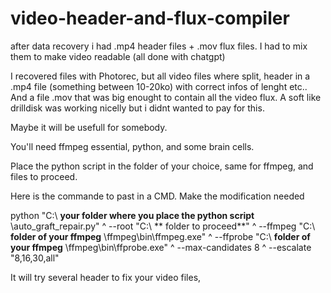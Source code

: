 # video-header-and-flux-compiler
after data recovery i had .mp4 header files + .mov flux files. I had to mix them to make video readable (all done with chatgpt)

I recovered files with Photorec, but all video files where split, header in a .mp4 file (something between 10-20ko) with correct infos of lenght etc..
And a file .mov that was big enought to contain all the video flux.
A soft like drilldisk was working nicelly but i didnt wanted to pay for this.

Maybe it will be usefull for somebody.


You'll need ffmpeg essential, python, and some brain cells.

Place the python script in the folder of your choice, same for ffmpeg, and files to proceed.

Here is the commande to past in a CMD. Make the modification needed 


python "C:\ **your folder where you place the python script** \auto_graft_repair.py" ^ 
  --root "C:\ ** folder to proceed**" ^
  --ffmpeg "C:\ **folder of your ffmpeg** \ffmpeg\bin\ffmpeg.exe" ^
  --ffprobe "C:\ **folder of your ffmpeg** \ffmpeg\bin\ffprobe.exe" ^
  --max-candidates 8 ^
  --escalate "8,16,30,all" 

  It will try several header to fix your video files, 
